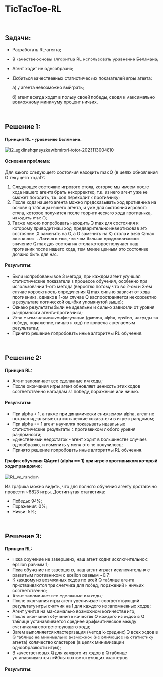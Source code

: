 # TicTacToe-RL
<br>
<h2>Задачи:</h2> 

- Разработать RL-агента;
- В качестве основы алгоритма RL использовать уравнение Беллмана;
- Агент ходит не однообразно;
- Добиться качественных статистических показателей игры агента:
  
  a) у агента невозможно выйграть;
  
  б) агент всегда ходит в пользу своей победы, сводя к максимально возможному минимуму процент ничьих.

<br>
<h2>Решение 1:</h2> 

<h4>Принцип RL - уравнение Беллмана:</h4>

![i2_ugxlinshqmsyzkawlbmirxri-fotor-2023113004810](https://github.com/WhiteSpite/TicTacToe-RL/assets/113059464/ffe4ad1a-c0fd-45fc-9d27-ceabe9da15f7)

<h4>Основная проблема:</h4> 

Для какого следующего состояния находить max Q (в целях обновления Q текущего хода)?:
1) Следующее состояние игрового стола, которое мы имеем после хода нашего агента брать некорректно, т.к. из него агент уже не сможет походить, т.к. ход переходит к противнику;
2) После хода нашего агента можно предсказывать ход противника на основе q таблицы нашего агента, и уже для состояния игрового стола, которое получится после теоритического хода противника, находить max Q;
3) Также можно попробовать находить Q max для состояния к которому приводит наш ход, предварительно инвертировав это состояние (X заменить на O, а О заменить на X) стола и взяв Q max со знаком -. Логика в том, что чем больше предполагаемое значение Q max для состояния стола которое получает наш противник после нашего хода, тем менее ценным это состояние должно быть для нас.

<h4>Результаты:</h4> 

- Были испробованы все 3 метода, при каждом агент улучшал статистические показатели в процессе обучения, особенно при использовании 1-ого метода (вероятно потому что во 2-ом и 3-ем случае корректность определения Q max сильно зависит от хода противника, однако в 1-ом случае Q распространяется некорректно в результате логической ошибки упомянутой выше);
- Однако результаты были не идеальны и сильно зависели от уровня рандомности агента-противника;
- Игра с изменением конфигурации (gamma, alpha, epsilon, награды за победу, поражение, ничью и ход) не привела к желаемым результатам;
- Принято решение попробовать иные алгоритмы RL обучения.

<br>
<h2>Решение 2:</h2> 

<h4>Принцип RL:</h4> 

- Агент запоминает все сделанные им ходы;
- После окончания игры агент обновляет ценность этих ходов соответственно наградам за победу, поражение или ничью.

<h4>Результаты:</h4>

- При alpha < 1, а также при динамически снижаемом alpha, агент не показал идеальные статистические показатели в игре с рандомом;
- При alpha == 1 агент научился показывать идеальные статистические результаты с противником любого уровня рандомности;
- Единственный недостаток - агент ходит в большинстве случаев однообразно, и изменить у меня это не получилось;
- Принято решение попробовать иные алгоритмы RL обучения.

<h4>График обучения QAgent (alpha == 1) при игре с противником который ходит рандомно:</h4>

![RL_vs_random](https://github.com/WhiteSpite/TicTacToe-RL/assets/113059464/bcbc8b11-a7b7-4d4e-91b5-c15d31e07fbe)

Из графика можно видеть, что для полного обучения агенту достаточно провести ~8823 игры.
Достигнутая статистика:
- Победы: 94%;
- Поражения: 0%;
- Ничьи: 5%;

<br>
<h2>Решение 3:</h2>

<h4>Принцип RL:</h4> 

- Пока обучение не завершено, наш агент ходит исключительно с epsilon равным 1;
- Пока обучение не завершено, наш агент играет исключительно с развитым противником с epsilon равным ~0.7;
- К каждому из возможных ходов по всей Q таблице агента пристваиваются три счетчика для побед, поражений и ничьих соответственно;
- Агент запоминает все сделанные им ходы;
- После окончания игры агент увеличивает соответствующий результату игры счетчик на 1 для каждого из запомненных ходов;
- Агент учится на максимально возможном количестве игр;
- После окончания обучения в качестве Q каждого из ходов в Q таблице устанавливается среднее арифмитическое между счетчиками соответствующего хода;
- Затем выполняется кластеризация (метод k-средних) Q всех ходов в Q таблице на минимально возможное (не влияющее на статистику агента) количество кластеров (в целях минимизации однообразности игры);
- В качестве новых Q для каждого из ходов в Q таблице устанавливаются лейблы соответствующих кластеров.

<h4>Результаты:</h4> 




